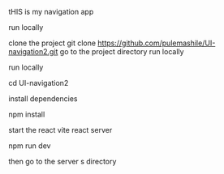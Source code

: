 tHIS is my navigation app

run locally

clone the project
git clone https://github.com/pulemashile/UI-navigation2.git
go to the project directory
run locally

run locally

cd UI-navigation2

install dependencies

npm install

start the react vite react server

npm run dev

then go to the server s directory